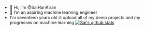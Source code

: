 - 👋 Hi, I’m @SaiHariKiran
- 👀 I’m an aspiring machine learning engineer
- I'm seventeen years old
ill upload all of my demo projects and my progresses on machine learning
[![Sai's github stats](https://github-readme-stats.vercel.app/api?username=SaiHariKiran&count_private=true&show_icons=true&theme=radical&hide_rank=false)](https://github.com/anuraghazra/github-readme-stats)
